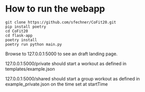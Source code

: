 

# How to run the webapp

```
git clone https://github.com/sfechner/CoFit20.git
pip install poetry
cd CoFit20
cd flask-app
poetry install
poetry run python main.py
```

Browse to 127.0.0.1:5000 to see an draft landing page.

127.0.0.1:5000/private should start a workout as defined in templates/example.json


127.0.0.1:5000/shared should start a group workout as defined in example_private.json on the time set at startTime